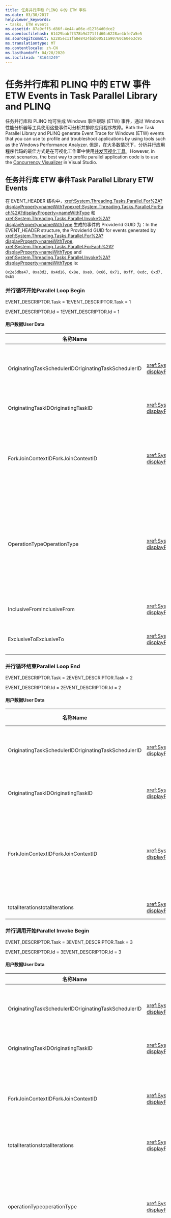 ```yaml
---
title: 任务并行库和 PLINQ 中的 ETW 事件
ms.date: 03/30/2017
helpviewer_keywords:
- tasks, ETW events
ms.assetid: 87a9cff5-d86f-4e44-a06e-d12764d0dce2
ms.openlocfilehash: 61429babf7378b9d271ffd60a6228ae4bfe7a5e5
ms.sourcegitcommit: 62285ec11fa8e8424bab00511a90760c60e63c95
ms.translationtype: MT
ms.contentlocale: zh-CN
ms.lasthandoff: 04/20/2020
ms.locfileid: "81644249"
---
```

# <a name="etw-events-in-task-parallel-library-and-plinq"></a><span data-ttu-id="be439-102">任务并行库和 PLINQ 中的 ETW 事件</span><span class="sxs-lookup"><span data-stu-id="be439-102">ETW Events in Task Parallel Library and PLINQ</span></span>

<span data-ttu-id="be439-103">任务并行库和 PLINQ 均可生成 Windows 事件跟踪 (ETW) 事件，通过 Windows 性能分析器等工具使用这些事件可分析并排除应用程序故障。</span><span class="sxs-lookup"><span data-stu-id="be439-103">Both the Task Parallel Library and PLINQ generate Event Trace for Windows (ETW) events that you can use to profile and troubleshoot applications by using tools such as the Windows Performance Analyzer.</span></span> <span data-ttu-id="be439-104">但是，在大多数情况下，分析并行应用程序代码的最佳方式是在可视化工作室中使用[并发可视化工具](/visualstudio/profiling/concurrency-visualizer)。</span><span class="sxs-lookup"><span data-stu-id="be439-104">However, in most scenarios, the best way to profile parallel application code is to use the [Concurrency Visualizer](/visualstudio/profiling/concurrency-visualizer) in Visual Studio.</span></span>

## <a name="task-parallel-library-etw-events"></a><span data-ttu-id="be439-105">任务并行库 ETW 事件</span><span class="sxs-lookup"><span data-stu-id="be439-105">Task Parallel Library ETW Events</span></span>

<span data-ttu-id="be439-106">在 EVENT_HEADER 结构中，<xref:System.Threading.Tasks.Parallel.For%2A?displayProperty=nameWithType><xref:System.Threading.Tasks.Parallel.ForEach%2A?displayProperty=nameWithType> 和 <xref:System.Threading.Tasks.Parallel.Invoke%2A?displayProperty=nameWithType> 生成的事件的 ProviderId GUID 为：</span><span class="sxs-lookup"><span data-stu-id="be439-106">In the EVENT_HEADER structure, the ProviderId GUID for events generated by <xref:System.Threading.Tasks.Parallel.For%2A?displayProperty=nameWithType>, <xref:System.Threading.Tasks.Parallel.ForEach%2A?displayProperty=nameWithType> and <xref:System.Threading.Tasks.Parallel.Invoke%2A?displayProperty=nameWithType> is:</span></span>

`0x2e5dba47, 0xa3d2, 0x4d16, 0x8e, 0xe0, 0x66, 0x71, 0xff, 0xdc, 0xd7, 0xb5`

### <a name="parallel-loop-begin"></a><span data-ttu-id="be439-107">并行循环开始</span><span class="sxs-lookup"><span data-stu-id="be439-107">Parallel Loop Begin</span></span>

<span data-ttu-id="be439-108">EVENT_DESCRIPTOR.Task = 1</span><span class="sxs-lookup"><span data-stu-id="be439-108">EVENT_DESCRIPTOR.Task = 1</span></span>

<span data-ttu-id="be439-109">EVENT_DESCRIPTOR.Id = 1</span><span class="sxs-lookup"><span data-stu-id="be439-109">EVENT_DESCRIPTOR.Id = 1</span></span>

#### <a name="user-data"></a><span data-ttu-id="be439-110">用户数据</span><span class="sxs-lookup"><span data-stu-id="be439-110">User Data</span></span>

|<span data-ttu-id="be439-111">**名称**</span><span class="sxs-lookup"><span data-stu-id="be439-111">**Name**</span></span>|<span data-ttu-id="be439-112">类型 </span><span class="sxs-lookup"><span data-stu-id="be439-112">**Type**</span></span>|<span data-ttu-id="be439-113">**说明**</span><span class="sxs-lookup"><span data-stu-id="be439-113">**Description**</span></span>|
|--------------|--------------|---------------------|
|<span data-ttu-id="be439-114">OriginatingTaskSchedulerID</span><span class="sxs-lookup"><span data-stu-id="be439-114">OriginatingTaskSchedulerID</span></span>|<xref:System.Int32?displayProperty=nameWithType>|<span data-ttu-id="be439-115">启动循环的 TaskScheduler 的 ID。</span><span class="sxs-lookup"><span data-stu-id="be439-115">The ID of the TaskScheduler that started the loop.</span></span>|
|<span data-ttu-id="be439-116">OriginatingTaskID</span><span class="sxs-lookup"><span data-stu-id="be439-116">OriginatingTaskID</span></span>|<xref:System.Int32?displayProperty=nameWithType>|<span data-ttu-id="be439-117">启动循环的任务的 ID。</span><span class="sxs-lookup"><span data-stu-id="be439-117">The ID of the task that started the loop.</span></span>|
|<span data-ttu-id="be439-118">ForkJoinContextID</span><span class="sxs-lookup"><span data-stu-id="be439-118">ForkJoinContextID</span></span>|<xref:System.Int32?displayProperty=nameWithType>|<span data-ttu-id="be439-119">用于为具有分叉/联接语义的事件指示嵌套和对的唯一标识符。</span><span class="sxs-lookup"><span data-stu-id="be439-119">A unique identifier used to indicate nesting and pairs for events with fork/join semantics.</span></span>|
|<span data-ttu-id="be439-120">OperationType</span><span class="sxs-lookup"><span data-stu-id="be439-120">OperationType</span></span>|<xref:System.Int32?displayProperty=nameWithType>|<span data-ttu-id="be439-121">指示循环的类型：</span><span class="sxs-lookup"><span data-stu-id="be439-121">Indicates the type of loop:</span></span><br /><br /> <span data-ttu-id="be439-122">1 = ParallelInvoke</span><span class="sxs-lookup"><span data-stu-id="be439-122">1 = ParallelInvoke</span></span><br /><br /> <span data-ttu-id="be439-123">2 = ParallelFor</span><span class="sxs-lookup"><span data-stu-id="be439-123">2 = ParallelFor</span></span><br /><br /> <span data-ttu-id="be439-124">3 = ParallelForEach</span><span class="sxs-lookup"><span data-stu-id="be439-124">3 = ParallelForEach</span></span>|
|<span data-ttu-id="be439-125">InclusiveFrom</span><span class="sxs-lookup"><span data-stu-id="be439-125">InclusiveFrom</span></span>|<xref:System.Int64?displayProperty=nameWithType>|<span data-ttu-id="be439-126">循环计数器的起始值</span><span class="sxs-lookup"><span data-stu-id="be439-126">The starting value of the loop counter</span></span>|
|<span data-ttu-id="be439-127">ExclusiveTo</span><span class="sxs-lookup"><span data-stu-id="be439-127">ExclusiveTo</span></span>|<xref:System.Int64?displayProperty=nameWithType>|<span data-ttu-id="be439-128">循环计数器的结束值</span><span class="sxs-lookup"><span data-stu-id="be439-128">The ending value of the loop counter</span></span>|

### <a name="parallel-loop-end"></a><span data-ttu-id="be439-129">并行循环结束</span><span class="sxs-lookup"><span data-stu-id="be439-129">Parallel Loop End</span></span>
 <span data-ttu-id="be439-130">EVENT_DESCRIPTOR.Task = 2</span><span class="sxs-lookup"><span data-stu-id="be439-130">EVENT_DESCRIPTOR.Task = 2</span></span>

 <span data-ttu-id="be439-131">EVENT_DESCRIPTOR.Id = 2</span><span class="sxs-lookup"><span data-stu-id="be439-131">EVENT_DESCRIPTOR.Id = 2</span></span>

#### <a name="user-data"></a><span data-ttu-id="be439-132">用户数据</span><span class="sxs-lookup"><span data-stu-id="be439-132">User Data</span></span>

|<span data-ttu-id="be439-133">**名称**</span><span class="sxs-lookup"><span data-stu-id="be439-133">**Name**</span></span>|<span data-ttu-id="be439-134">类型 </span><span class="sxs-lookup"><span data-stu-id="be439-134">**Type**</span></span>|<span data-ttu-id="be439-135">**说明**</span><span class="sxs-lookup"><span data-stu-id="be439-135">**Description**</span></span>|
|--------------|--------------|---------------------|
|<span data-ttu-id="be439-136">OriginatingTaskSchedulerID</span><span class="sxs-lookup"><span data-stu-id="be439-136">OriginatingTaskSchedulerID</span></span>|<xref:System.Int32?displayProperty=nameWithType>|<span data-ttu-id="be439-137">启动循环的 TaskScheduler 的 ID。</span><span class="sxs-lookup"><span data-stu-id="be439-137">The ID of the TaskScheduler that started the loop.</span></span>|
|<span data-ttu-id="be439-138">OriginatingTaskID</span><span class="sxs-lookup"><span data-stu-id="be439-138">OriginatingTaskID</span></span>|<xref:System.Int32?displayProperty=nameWithType>|<span data-ttu-id="be439-139">启动循环的任务的 ID。</span><span class="sxs-lookup"><span data-stu-id="be439-139">The ID of the task that started the loop.</span></span>|
|<span data-ttu-id="be439-140">ForkJoinContextID</span><span class="sxs-lookup"><span data-stu-id="be439-140">ForkJoinContextID</span></span>|<xref:System.Int32?displayProperty=nameWithType>|<span data-ttu-id="be439-141">用于为具有分叉/联接语义的事件指示嵌套和对的唯一标识符。</span><span class="sxs-lookup"><span data-stu-id="be439-141">A unique identifier used to indicate nesting and pairs for events with fork/join semantics.</span></span>|
|<span data-ttu-id="be439-142">totalIterations</span><span class="sxs-lookup"><span data-stu-id="be439-142">totalIterations</span></span>|<xref:System.Int64?displayProperty=nameWithType>|<span data-ttu-id="be439-143">迭代总次数</span><span class="sxs-lookup"><span data-stu-id="be439-143">The total number of iterations</span></span>|

### <a name="parallel-invoke-begin"></a><span data-ttu-id="be439-144">并行调用开始</span><span class="sxs-lookup"><span data-stu-id="be439-144">Parallel Invoke Begin</span></span>
 <span data-ttu-id="be439-145">EVENT_DESCRIPTOR.Task = 3</span><span class="sxs-lookup"><span data-stu-id="be439-145">EVENT_DESCRIPTOR.Task = 3</span></span>

 <span data-ttu-id="be439-146">EVENT_DESCRIPTOR.Id = 3</span><span class="sxs-lookup"><span data-stu-id="be439-146">EVENT_DESCRIPTOR.Id = 3</span></span>

#### <a name="user-data"></a><span data-ttu-id="be439-147">用户数据</span><span class="sxs-lookup"><span data-stu-id="be439-147">User Data</span></span>

|<span data-ttu-id="be439-148">**名称**</span><span class="sxs-lookup"><span data-stu-id="be439-148">**Name**</span></span>|<span data-ttu-id="be439-149">类型 </span><span class="sxs-lookup"><span data-stu-id="be439-149">**Type**</span></span>|<span data-ttu-id="be439-150">**说明**</span><span class="sxs-lookup"><span data-stu-id="be439-150">**Description**</span></span>|
|--------------|--------------|---------------------|
|<span data-ttu-id="be439-151">OriginatingTaskSchedulerID</span><span class="sxs-lookup"><span data-stu-id="be439-151">OriginatingTaskSchedulerID</span></span>|<xref:System.Int32?displayProperty=nameWithType>|<span data-ttu-id="be439-152">启动循环的 TaskScheduler 的 ID。</span><span class="sxs-lookup"><span data-stu-id="be439-152">The ID of the TaskScheduler that started the loop.</span></span>|
|<span data-ttu-id="be439-153">OriginatingTaskID</span><span class="sxs-lookup"><span data-stu-id="be439-153">OriginatingTaskID</span></span>|<xref:System.Int32?displayProperty=nameWithType>|<span data-ttu-id="be439-154">启动循环的任务的 ID。</span><span class="sxs-lookup"><span data-stu-id="be439-154">The ID of the task that started the loop.</span></span>|
|<span data-ttu-id="be439-155">ForkJoinContextID</span><span class="sxs-lookup"><span data-stu-id="be439-155">ForkJoinContextID</span></span>|<xref:System.Int32?displayProperty=nameWithType>|<span data-ttu-id="be439-156">用于为具有分叉/联接语义的事件指示嵌套和对的唯一标识符。</span><span class="sxs-lookup"><span data-stu-id="be439-156">A unique identifier used to indicate nesting and pairs for events with fork/join semantics.</span></span>|
|<span data-ttu-id="be439-157">totalIterations</span><span class="sxs-lookup"><span data-stu-id="be439-157">totalIterations</span></span>|<xref:System.Int64?displayProperty=nameWithType>|<span data-ttu-id="be439-158">迭代总次数</span><span class="sxs-lookup"><span data-stu-id="be439-158">The total number of iterations</span></span>|
|<span data-ttu-id="be439-159">operationType</span><span class="sxs-lookup"><span data-stu-id="be439-159">operationType</span></span>|<xref:System.Int32?displayProperty=nameWithType>|<span data-ttu-id="be439-160">指示循环的类型：</span><span class="sxs-lookup"><span data-stu-id="be439-160">Indicates the type of loop:</span></span><br /><br /> <span data-ttu-id="be439-161">1 = ParallelInvoke</span><span class="sxs-lookup"><span data-stu-id="be439-161">1 = ParallelInvoke</span></span><br /><br /> <span data-ttu-id="be439-162">2 = ParallelFor</span><span class="sxs-lookup"><span data-stu-id="be439-162">2 = ParallelFor</span></span><br /><br /> <span data-ttu-id="be439-163">3 = ParallelForEach</span><span class="sxs-lookup"><span data-stu-id="be439-163">3 = ParallelForEach</span></span>|
|<span data-ttu-id="be439-164">ActionCount</span><span class="sxs-lookup"><span data-stu-id="be439-164">ActionCount</span></span>|<xref:System.Int32?displayProperty=nameWithType>|<span data-ttu-id="be439-165">将在并行调用中执行的操作数。</span><span class="sxs-lookup"><span data-stu-id="be439-165">The number of actions that will be executed in the parallel invoke.</span></span>|

### <a name="parallel-invoke-end"></a><span data-ttu-id="be439-166">并行调用结束</span><span class="sxs-lookup"><span data-stu-id="be439-166">Parallel Invoke End</span></span>
 <span data-ttu-id="be439-167">EVENT_DESCRIPTOR.Task = 4</span><span class="sxs-lookup"><span data-stu-id="be439-167">EVENT_DESCRIPTOR.Task = 4</span></span>

 <span data-ttu-id="be439-168">EVENT_DESCRIPTOR.Id = 4</span><span class="sxs-lookup"><span data-stu-id="be439-168">EVENT_DESCRIPTOR.Id = 4</span></span>

#### <a name="user-data"></a><span data-ttu-id="be439-169">用户数据</span><span class="sxs-lookup"><span data-stu-id="be439-169">User Data</span></span>

|<span data-ttu-id="be439-170">**名称**</span><span class="sxs-lookup"><span data-stu-id="be439-170">**Name**</span></span>|<span data-ttu-id="be439-171">类型 </span><span class="sxs-lookup"><span data-stu-id="be439-171">**Type**</span></span>|<span data-ttu-id="be439-172">**说明**</span><span class="sxs-lookup"><span data-stu-id="be439-172">**Description**</span></span>|
|--------------|--------------|---------------------|
|<span data-ttu-id="be439-173">OriginatingTaskSchedulerID</span><span class="sxs-lookup"><span data-stu-id="be439-173">OriginatingTaskSchedulerID</span></span>|<xref:System.Int32?displayProperty=nameWithType>|<span data-ttu-id="be439-174">启动循环的 TaskScheduler 的 ID。</span><span class="sxs-lookup"><span data-stu-id="be439-174">The ID of the TaskScheduler that started the loop.</span></span>|
|<span data-ttu-id="be439-175">OriginatingTaskID</span><span class="sxs-lookup"><span data-stu-id="be439-175">OriginatingTaskID</span></span>|<xref:System.Int32?displayProperty=nameWithType>|<span data-ttu-id="be439-176">启动循环的任务的 ID。</span><span class="sxs-lookup"><span data-stu-id="be439-176">The ID of the task that started the loop.</span></span>|
|<span data-ttu-id="be439-177">ForkJoinContextID</span><span class="sxs-lookup"><span data-stu-id="be439-177">ForkJoinContextID</span></span>|<xref:System.Int32?displayProperty=nameWithType>|<span data-ttu-id="be439-178">用于为具有分叉/联接语义的事件指示嵌套和对的唯一标识符。</span><span class="sxs-lookup"><span data-stu-id="be439-178">A unique identifier used to indicate nesting and pairs for events with fork/join semantics.</span></span>|

## <a name="plinq-etw-events"></a><span data-ttu-id="be439-179">PINQ ETW 事件</span><span class="sxs-lookup"><span data-stu-id="be439-179">PLINQ ETW Events</span></span>
 <span data-ttu-id="be439-180">PLINQ 的 EVENT_HEADER.ProviderId GUID 为：</span><span class="sxs-lookup"><span data-stu-id="be439-180">The EVENT_HEADER.ProviderId GUID for PLINQ is:</span></span>

`0x159eeeec, 0x4a14, 0x4418, 0xa8, 0xfe, 0xfa, 0xab, 0xcd, 0x98, 0x78, 0x87`

### <a name="parallel-query-begin"></a><span data-ttu-id="be439-181">并行查询开始</span><span class="sxs-lookup"><span data-stu-id="be439-181">Parallel Query Begin</span></span>
 <span data-ttu-id="be439-182">EVENT_DESCRIPTOR.Task = 1</span><span class="sxs-lookup"><span data-stu-id="be439-182">EVENT_DESCRIPTOR.Task = 1</span></span>

 <span data-ttu-id="be439-183">EVENT_DESCRIPTOR.Id = 1</span><span class="sxs-lookup"><span data-stu-id="be439-183">EVENT_DESCRIPTOR.Id = 1</span></span>

#### <a name="user-data"></a><span data-ttu-id="be439-184">用户数据</span><span class="sxs-lookup"><span data-stu-id="be439-184">User Data</span></span>

|<span data-ttu-id="be439-185">**名称**</span><span class="sxs-lookup"><span data-stu-id="be439-185">**Name**</span></span>|<span data-ttu-id="be439-186">类型 </span><span class="sxs-lookup"><span data-stu-id="be439-186">**Type**</span></span>|<span data-ttu-id="be439-187">**说明**</span><span class="sxs-lookup"><span data-stu-id="be439-187">**Description**</span></span>|
|--------------|--------------|---------------------|
|<span data-ttu-id="be439-188">OriginatingTaskSchedulerID</span><span class="sxs-lookup"><span data-stu-id="be439-188">OriginatingTaskSchedulerID</span></span>|<xref:System.Int32?displayProperty=nameWithType>|<span data-ttu-id="be439-189">启动循环的 TaskScheduler 的 ID。</span><span class="sxs-lookup"><span data-stu-id="be439-189">The ID of the TaskScheduler that started the loop.</span></span>|
|<span data-ttu-id="be439-190">OriginatingTaskID</span><span class="sxs-lookup"><span data-stu-id="be439-190">OriginatingTaskID</span></span>|<xref:System.Int32?displayProperty=nameWithType>|<span data-ttu-id="be439-191">启动循环的任务的 ID。</span><span class="sxs-lookup"><span data-stu-id="be439-191">The ID of the task that started the loop.</span></span>|
|<span data-ttu-id="be439-192">QueryID</span><span class="sxs-lookup"><span data-stu-id="be439-192">QueryID</span></span>|<xref:System.Int32?displayProperty=nameWithType>|<span data-ttu-id="be439-193">唯一的查询标识符。</span><span class="sxs-lookup"><span data-stu-id="be439-193">A unique query identifier.</span></span>|

### <a name="parallel-query-end"></a><span data-ttu-id="be439-194">并行查询结束</span><span class="sxs-lookup"><span data-stu-id="be439-194">Parallel Query End</span></span>
 <span data-ttu-id="be439-195">EVENT_DESCRIPTOR.Task = 2</span><span class="sxs-lookup"><span data-stu-id="be439-195">EVENT_DESCRIPTOR.Task = 2</span></span>

 <span data-ttu-id="be439-196">EVENT_DESCRIPTOR.Id = 2</span><span class="sxs-lookup"><span data-stu-id="be439-196">EVENT_DESCRIPTOR.Id = 2</span></span>

#### <a name="user-data"></a><span data-ttu-id="be439-197">用户数据</span><span class="sxs-lookup"><span data-stu-id="be439-197">User Data</span></span>

|<span data-ttu-id="be439-198">**名称**</span><span class="sxs-lookup"><span data-stu-id="be439-198">**Name**</span></span>|<span data-ttu-id="be439-199">类型 </span><span class="sxs-lookup"><span data-stu-id="be439-199">**Type**</span></span>|<span data-ttu-id="be439-200">**说明**</span><span class="sxs-lookup"><span data-stu-id="be439-200">**Description**</span></span>|
|--------------|--------------|---------------------|
|<span data-ttu-id="be439-201">OriginatingTaskSchedulerID</span><span class="sxs-lookup"><span data-stu-id="be439-201">OriginatingTaskSchedulerID</span></span>|<xref:System.Int32?displayProperty=nameWithType>|<span data-ttu-id="be439-202">启动循环的 TaskScheduler 的 ID。</span><span class="sxs-lookup"><span data-stu-id="be439-202">The ID of the TaskScheduler that started the loop.</span></span>|
|<span data-ttu-id="be439-203">OriginatingTaskID</span><span class="sxs-lookup"><span data-stu-id="be439-203">OriginatingTaskID</span></span>|<xref:System.Int32?displayProperty=nameWithType>|<span data-ttu-id="be439-204">启动循环的任务的 ID。</span><span class="sxs-lookup"><span data-stu-id="be439-204">The ID of the task that started the loop.</span></span>|
|<span data-ttu-id="be439-205">QueryID</span><span class="sxs-lookup"><span data-stu-id="be439-205">QueryID</span></span>|<xref:System.Int32?displayProperty=nameWithType>|<span data-ttu-id="be439-206">唯一的查询标识符。</span><span class="sxs-lookup"><span data-stu-id="be439-206">A unique query identifier.</span></span>|

## <a name="see-also"></a><span data-ttu-id="be439-207">另请参阅</span><span class="sxs-lookup"><span data-stu-id="be439-207">See also</span></span>

- [<span data-ttu-id="be439-208">ETW Events in the .NET Framework</span><span class="sxs-lookup"><span data-stu-id="be439-208">ETW Events in the .NET Framework</span></span>](etw-events.md)
- [<span data-ttu-id="be439-209">任务并行库 (TPL)</span><span class="sxs-lookup"><span data-stu-id="be439-209">Task Parallel Library (TPL)</span></span>](../../standard/parallel-programming/task-parallel-library-tpl.md)
- [<span data-ttu-id="be439-210">并行 LINQ (PLINQ)</span><span class="sxs-lookup"><span data-stu-id="be439-210">Parallel LINQ (PLINQ)</span></span>](../../standard/parallel-programming/introduction-to-plinq.md)
